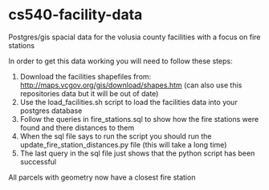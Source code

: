 # cs540-facility-data
Postgres/gis spacial data for the volusia county facilities with a focus on fire stations

In order to get this data working you will need to follow these steps:
1. Download the facilities shapefiles from: http://maps.vcgov.org/gis/download/shapes.htm (can also use this repositories data but it will be out of date)
2. Use the load_facilities.sh script to load the facilities data into your postgres database
3. Follow the queries in fire_stations.sql to show how the fire stations were found and there distances to them
4. When the sql file says to run the script you should run the update_fire_station_distances.py file (this will take a long time)
5. The last query in the sql file just shows that the python script has been successful

All parcels with geometry now have a closest fire station
